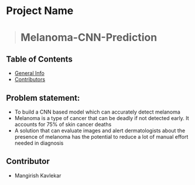 # Project Name
> # Melanoma-CNN-Prediction


## Table of Contents
* [General Info](#Problem-statement)
* [Contributors](#Contributors)

<!-- You can include any other section that is pertinent to your problem -->

## Problem statement:
- To build a CNN based model which can accurately detect melanoma
- Melanoma is a type of cancer that can be deadly if not detected early. It accounts for 75% of skin cancer deaths
- A solution that can evaluate images and alert dermatologists about the presence of melanoma has the potential to reduce a lot of manual effort needed in diagnosis

<!-- You don't have to answer all the questions - just the ones relevant to your project. -->



<!-- As the libraries versions keep on changing, it is recommended to mention the version of library used in this project -->


## Contributor
- Mangirish Kavlekar


<!-- Optional -->
<!-- ## License -->
<!-- This project is open source and available under the [... License](). -->

<!-- You don't have to include all sections - just the one's relevant to your project -->
